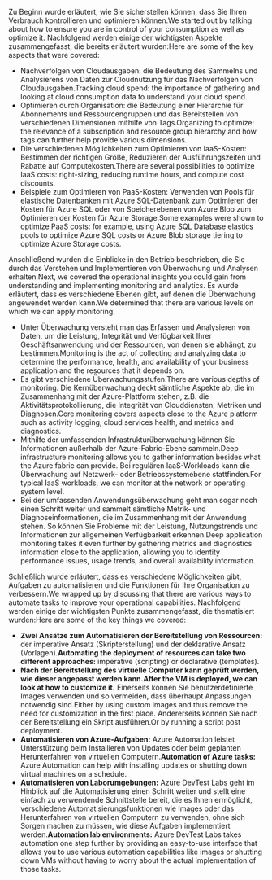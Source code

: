 <span data-ttu-id="2b4c6-101">Zu Beginn wurde erläutert, wie Sie sicherstellen können, dass Sie Ihren Verbrauch kontrollieren und optimieren können.</span><span class="sxs-lookup"><span data-stu-id="2b4c6-101">We started out by talking about how to ensure you are in control of your consumption as well as optimize it.</span></span> <span data-ttu-id="2b4c6-102">Nachfolgend werden einige der wichtigsten Aspekte zusammengefasst, die bereits erläutert wurden:</span><span class="sxs-lookup"><span data-stu-id="2b4c6-102">Here are some of the key aspects that were covered:</span></span>

- <span data-ttu-id="2b4c6-103">Nachverfolgen von Cloudausgaben: die Bedeutung des Sammelns und Analysierens von Daten zur Cloudnutzung für das Nachverfolgen von Cloudausgaben.</span><span class="sxs-lookup"><span data-stu-id="2b4c6-103">Tracking cloud spend: the importance of gathering and looking at cloud consumption data to understand your cloud spend.</span></span>
- <span data-ttu-id="2b4c6-104">Optimieren durch Organisation: die Bedeutung einer Hierarchie für Abonnements und Ressourcengruppen und das Bereitstellen von verschiedenen Dimensionen mithilfe von Tags.</span><span class="sxs-lookup"><span data-stu-id="2b4c6-104">Organizing to optimize: the relevance of a subscription and resource group hierarchy and how tags can further help provide various dimensions.</span></span>
- <span data-ttu-id="2b4c6-105">Die verschiedenen Möglichkeiten zum Optimieren von IaaS-Kosten: Bestimmen der richtigen Größe, Reduzieren der Ausführungszeiten und Rabatte auf Computekosten.</span><span class="sxs-lookup"><span data-stu-id="2b4c6-105">There are several possibilities to optimize IaaS costs: right-sizing, reducing runtime hours, and compute cost discounts.</span></span>
- <span data-ttu-id="2b4c6-106">Beispiele zum Optimieren von PaaS-Kosten: Verwenden von Pools für elastische Datenbanken mit Azure SQL-Datenbank zum Optimieren der Kosten für Azure SQL oder von Speicherebenen von Azure Blob zum Optimieren der Kosten für Azure Storage.</span><span class="sxs-lookup"><span data-stu-id="2b4c6-106">Some examples were shown to optimize PaaS costs: for example, using Azure SQL Database elastics pools to optimize Azure SQL costs or Azure Blob storage tiering to optimize Azure Storage costs.</span></span>

<span data-ttu-id="2b4c6-107">Anschließend wurden die Einblicke in den Betrieb beschrieben, die Sie durch das Verstehen und Implementieren von Überwachung und Analysen erhalten.</span><span class="sxs-lookup"><span data-stu-id="2b4c6-107">Next, we covered the operational insights you could gain from understanding and implementing monitoring and analytics.</span></span> <span data-ttu-id="2b4c6-108">Es wurde erläutert, dass es verschiedene Ebenen gibt, auf denen die Überwachung angewendet werden kann.</span><span class="sxs-lookup"><span data-stu-id="2b4c6-108">We determined that there are various levels on which we can apply monitoring.</span></span>

- <span data-ttu-id="2b4c6-109">Unter Überwachung versteht man das Erfassen und Analysieren von Daten, um die Leistung, Integrität und Verfügbarkeit Ihrer Geschäftsanwendung und der Ressourcen, von denen sie abhängt, zu bestimmen.</span><span class="sxs-lookup"><span data-stu-id="2b4c6-109">Monitoring is the act of collecting and analyzing data to determine the performance, health, and availability of your business application and the resources that it depends on.</span></span>
- <span data-ttu-id="2b4c6-110">Es gibt verschiedene Überwachungsstufen.</span><span class="sxs-lookup"><span data-stu-id="2b4c6-110">There are various depths of monitoring.</span></span> <span data-ttu-id="2b4c6-111">Die Kernüberwachung deckt sämtliche Aspekte ab, die im Zusammenhang mit der Azure-Plattform stehen, z.B. die Aktivitätsprotokollierung, die Integrität von Clouddiensten, Metriken und Diagnosen.</span><span class="sxs-lookup"><span data-stu-id="2b4c6-111">Core monitoring covers aspects close to the Azure platform such as activity logging, cloud services health, and metrics and diagnostics.</span></span>
- <span data-ttu-id="2b4c6-112">Mithilfe der umfassenden Infrastrukturüberwachung können Sie Informationen außerhalb der Azure-Fabric-Ebene sammeln.</span><span class="sxs-lookup"><span data-stu-id="2b4c6-112">Deep infrastructure monitoring allows you to gather information besides what the Azure fabric can provide.</span></span> <span data-ttu-id="2b4c6-113">Bei regulären IaaS-Workloads kann die Überwachung auf Netzwerk- oder Betriebssystemebene stattfinden.</span><span class="sxs-lookup"><span data-stu-id="2b4c6-113">For typical IaaS workloads, we can monitor at the network or operating system level.</span></span>
- <span data-ttu-id="2b4c6-114">Bei der umfassenden Anwendungsüberwachung geht man sogar noch einen Schritt weiter und sammelt sämtliche Metrik- und Diagnoseinformationen, die im Zusammenhang mit der Anwendung stehen. So können Sie Probleme mit der Leistung, Nutzungstrends und Informationen zur allgemeinen Verfügbarkeit erkennen.</span><span class="sxs-lookup"><span data-stu-id="2b4c6-114">Deep application monitoring takes it even further by gathering metrics and diagnostics information close to the application, allowing you to identity performance issues, usage trends, and overall availability information.</span></span>

<span data-ttu-id="2b4c6-115">Schließlich wurde erläutert, dass es verschiedene Möglichkeiten gibt, Aufgaben zu automatisieren und die Funktionen für Ihre Organisation zu verbessern.</span><span class="sxs-lookup"><span data-stu-id="2b4c6-115">We wrapped up by discussing that there are various ways to automate tasks to improve your operational capabilities.</span></span> <span data-ttu-id="2b4c6-116">Nachfolgend werden einige der wichtigsten Punkte zusammengefasst, die thematisiert wurden:</span><span class="sxs-lookup"><span data-stu-id="2b4c6-116">Here are some of the key things we covered:</span></span>

- <span data-ttu-id="2b4c6-117">**Zwei Ansätze zum Automatisieren der Bereitstellung von Ressourcen:** der imperative Ansatz (Skripterstellung) und der deklarative Ansatz (Vorlagen).</span><span class="sxs-lookup"><span data-stu-id="2b4c6-117">**Automating the deployment of resources can take two different approaches:** imperative (scripting) or declarative (templates).</span></span>
- <span data-ttu-id="2b4c6-118">**Nach der Bereitstellung des virtuelle Computer kann geprüft werden, wie dieser angepasst werden kann.**</span><span class="sxs-lookup"><span data-stu-id="2b4c6-118">**After the VM is deployed, we can look at how to customize it.**</span></span> <span data-ttu-id="2b4c6-119">Einerseits können Sie benutzerdefinierte Images verwenden und so vermeiden, dass überhaupt Anpassungen notwendig sind.</span><span class="sxs-lookup"><span data-stu-id="2b4c6-119">Either by using custom images and thus remove the need for customization in the first place.</span></span> <span data-ttu-id="2b4c6-120">Andererseits können Sie nach der Bereitstellung ein Skript ausführen.</span><span class="sxs-lookup"><span data-stu-id="2b4c6-120">Or by running a script post deployment.</span></span>
- <span data-ttu-id="2b4c6-121">**Automatisieren von Azure-Aufgaben:** Azure Automation leistet Unterstützung beim Installieren von Updates oder beim geplanten Herunterfahren von virtuellen Computern.</span><span class="sxs-lookup"><span data-stu-id="2b4c6-121">**Automation of Azure tasks:** Azure Automation can help with installing updates or shutting down virtual machines on a schedule.</span></span>
- <span data-ttu-id="2b4c6-122">**Automatisieren von Laborumgebungen:** Azure DevTest Labs geht im Hinblick auf die Automatisierung einen Schritt weiter und stellt eine einfach zu verwendende Schnittstelle bereit, die es Ihnen ermöglicht, verschiedene Automatisierungsfunktionen wie Images oder das Herunterfahren von virtuellen Computern zu verwenden, ohne sich Sorgen machen zu müssen, wie diese Aufgaben implementiert werden.</span><span class="sxs-lookup"><span data-stu-id="2b4c6-122">**Automation lab environments:** Azure DevTest Labs takes automation one step further by providing an easy-to-use interface that allows you to use various automation capabilities like images or shutting down VMs without having to worry about the actual implementation of those tasks.</span></span>
